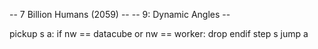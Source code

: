 -- 7 Billion Humans (2059) --
-- 9: Dynamic Angles --

pickup s
a:
if nw == datacube or
 nw == worker:
	drop
endif
step s
jump a



